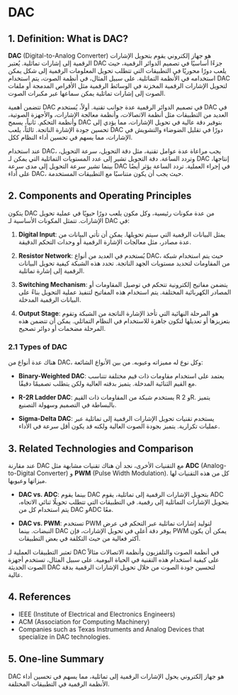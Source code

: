 # DAC

## 1. Definition: What is **DAC**?
**DAC** (Digital-to-Analog Converter) هو جهاز إلكتروني يقوم بتحويل الإشارات الرقمية إلى إشارات تماثلية. يُعتبر DAC جزءًا أساسيًا في تصميم الدوائر الرقمية، حيث يلعب دورًا محوريًا في التطبيقات التي تتطلب تحويل المعلومات الرقمية إلى شكل يمكن استخدامه في الأنظمة التماثلية. على سبيل المثال، في أنظمة الصوت، يتم استخدام DAC لتحويل الإشارات الرقمية المخزنة في الوسائط الرقمية مثل الأقراص المدمجة أو ملفات الصوت إلى إشارات تماثلية يمكن سماعها عبر مكبرات الصوت.

تتضمن أهمية DAC في تصميم الدوائر الرقمية عدة جوانب تقنية. أولاً، يُستخدم DAC في العديد من التطبيقات مثل أنظمة الاتصالات، وأنظمة معالجة الإشارات، والأجهزة الصوتية، وأنظمة التحكم. ثانياً، يسمح DAC بتوفير دقة عالية في تحويل الإشارات، مما يؤدي إلى تحسين جودة الإشارة الناتجة. ثالثاً، يلعب DAC دورًا في تقليل الضوضاء والتشويش في الإشارات، مما يسهم في تحسين أداء النظام ككل.

عند استخدام DAC، يجب مراعاة عدة عوامل تقنية، مثل دقة التحويل، سرعة التحويل، وتردد الساعة. دقة التحويل تشير إلى عدد المستويات التماثلية التي يمكن لـ DAC إنتاجها، بينما تشير سرعة التحويل إلى مدى سرعة DAC في إجراء العملية. تردد الساعة يؤثر أيضًا على أداء DAC، حيث يجب أن يكون متناسبًا مع التطبيقات المستخدمة.

## 2. Components and Operating Principles
يتكون DAC من عدة مكونات رئيسية، وكل مكون يلعب دورًا حيويًا في عملية تحويل الإشارات. تتمثل المكونات الأساسية لـ DAC في:

1. **Digital Input**: يمثل البيانات الرقمية التي سيتم تحويلها. يمكن أن تأتي البيانات من عدة مصادر، مثل معالجات الإشارة الرقمية أو وحدات التحكم الدقيقة.

2. **Resistor Network**: يُستخدم في العديد من أنواع DAC، حيث يتم استخدام شبكة من المقاومات لتحديد مستويات الجهد الناتجة. تحدد هذه الشبكة كيفية تحويل البيانات الرقمية إلى إشارة تماثلية.

3. **Switching Mechanism**: يتضمن مفاتيح إلكترونية تتحكم في توصيل المقاومات أو المصادر الكهربائية المختلفة. يتم استخدام هذه المفاتيح لتنفيذ عملية التحويل بناءً على البيانات الرقمية المدخلة.

4. **Output Stage**: هو المرحلة النهائية التي تأخذ الإشارة الناتجة من الشبكة وتقوم بتعزيزها أو تعديلها لتكون جاهزة للاستخدام في النظام التماثلي. يمكن أن تتضمن هذه المرحلة مضخمات أو دوائر تصحيح.

### 2.1 Types of DAC
هناك عدة أنواع من DAC، وكل نوع له مميزاته وعيوبه. من بين الأنواع الشائعة:

- **Binary-Weighted DAC**: يعتمد على استخدام مقاومات ذات قيم مختلفة تتناسب مع القيم الثنائية المدخلة. يتميز بدقته العالية ولكن يتطلب تصميمًا دقيقًا.

- **R-2R Ladder DAC**: يستخدم شبكة من المقاومات ذات القيم R و 2R. يتميز بالبساطة في التصميم وسهولة التصنيع.

- **Sigma-Delta DAC**: يستخدم تقنيات تحويل الإشارات الرقمية إلى تماثلية عبر عمليات تكرارية. يتميز بجودة الصوت العالية ولكنه قد يكون أقل سرعة في الأداء.

## 3. Related Technologies and Comparison
عند مقارنة DAC مع التقنيات الأخرى، نجد أن هناك تقنيات مشابهة مثل **ADC** (Analog-to-Digital Converter) و **PWM** (Pulse Width Modulation). كل من هذه التقنيات لها ميزاتها وعيوبها.

- **DAC vs. ADC**: بينما يقوم DAC بتحويل الإشارات الرقمية إلى تماثلية، يقوم ADC بتحويل الإشارات التماثلية إلى رقمية. في التطبيقات التي تتطلب تحويلًا ثنائي الاتجاه، يتم استخدام كل من DAC وADC معًا.

- **DAC vs. PWM**: تستخدم PWM لتوليد إشارات تماثلية عبر التحكم في عرض النبضات. بينما DAC يوفر دقة أعلى في تحويل الإشارات، فإن PWM يمكن أن يكون أكثر فعالية من حيث التكلفة في بعض التطبيقات.

تعتبر التطبيقات العملية لـ DAC في أنظمة الصوت والتلفزيون وأنظمة الاتصالات مثالاً على كيفية استخدام هذه التقنية في الحياة اليومية. على سبيل المثال، تستخدم أجهزة الصوت الحديثة DAC لتحسين جودة الصوت من خلال تحويل الإشارات الرقمية بدقة عالية.

## 4. References
- IEEE (Institute of Electrical and Electronics Engineers)
- ACM (Association for Computing Machinery)
- Companies such as Texas Instruments and Analog Devices that specialize in DAC technologies.

## 5. One-line Summary
DAC هو جهاز إلكتروني يحول الإشارات الرقمية إلى تماثلية، مما يسهم في تحسين أداء الأنظمة الرقمية في التطبيقات المختلفة.